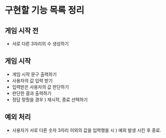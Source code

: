 # 구현할 기능 목록 정리

## 게임 시작 전

- 서로 다른 3자리의 수 생성하기

## 게임 시작

- 게임 시작 문구 출력하기
- 사용자의 값 입력 받기
- 입력받은 사용자의 값 판단하기
- 판단한 결과 출력하기
- 정답 맞췄을 경우 ) 재시작, 종료 선택하기

## 예외 처리

- 사용자가 서로 다른 숫자 3자리 이외의 값을 입력했을 시 ) 예외 발생 시킨 후 종료.
